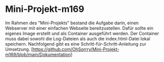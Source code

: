 # Mini-Projekt-m169

Im Rahmen des "Mini-Projekts" bestand die Aufgabe darin, einen Webserver mit einer einfachen Webseite bereitzustellen. Dafür sollte ein eigenes Image erstellt und als Container ausgeführt werden. Der Container muss dabei sowohl die Log-Dateien als auch die index.html-Datei lokal speichern. Nachfolgend gibt es eine Schritt-für-Schritt-Anleitung zur Umsetzung. [https://github.com/OhSorrry/Mini-Projekt-m169/blob/main/Dokumentation]

